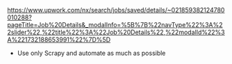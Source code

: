 https://www.upwork.com/nx/search/jobs/saved/details/~021859382124780010288?pageTitle=Job%20Details&_modalInfo=%5B%7B%22navType%22%3A%22slider%22,%22title%22%3A%22Job%20Details%22,%22modalId%22%3A%221732188653991%22%7D%5D


- Use only Scrapy and automate as much as possible


